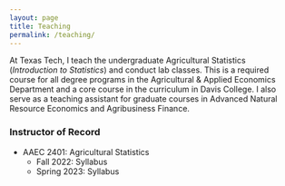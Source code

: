 ```yaml
---
layout: page
title: Teaching
permalink: /teaching/
---
```

At Texas Tech, I teach the undergraduate Agricultural Statistics (*Introduction to Statistics*) and conduct lab classes. This is a required course for all degree programs in the Agricultural & Applied Economics Department and a core course in the curriculum in Davis College. I also serve as a teaching assistant for graduate courses in Advanced Natural Resource Economics and Agribusiness Finance. 

### Instructor of Record<br>
* AAEC 2401: Agricultural Statistics <br> 
    + Fall 2022: Syllabus
    + Spring 2023: Syllabus

